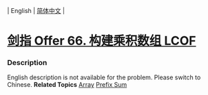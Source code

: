 | English | [简体中文](README.md) |

# [剑指 Offer 66. 构建乘积数组 LCOF](https://leetcode-cn.com/problems/gou-jian-cheng-ji-shu-zu-lcof)
 ### Description
English description is not available for the problem. Please switch to Chinese.
**Related Topics**  [Array](https://leetcode-cn.com/tag/array) [Prefix Sum](https://leetcode-cn.com/tag/prefix-sum) 